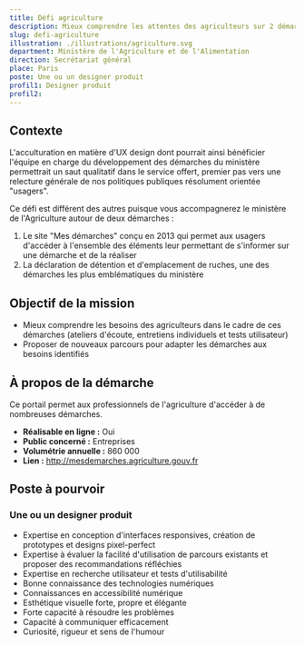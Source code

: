 ```yaml
---
title: Défi agriculture
description: Mieux comprendre les attentes des agriculteurs sur 2 démarches phares
slug: defi-agriculture
illustration: ./illustrations/agriculture.svg
department: Ministère de l'Agriculture et de l'Alimentation
direction: Secrétariat général
place: Paris
poste: Une ou un designer produit
profil1: Designer produit
profil2:
---
```


## Contexte
L'acculturation en matière d'UX design dont pourrait ainsi bénéficier l'équipe en charge du développement des démarches du ministère permettrait un saut qualitatif dans le service offert, premier pas vers une relecture générale de nos politiques publiques résolument orientée "usagers".

Ce défi est différent des autres puisque vous accompagnerez le ministère de l'Agriculture autour de deux démarches :

1. Le site "Mes démarches" conçu en 2013 qui permet aux usagers d'accéder à l'ensemble des éléments leur permettant de s'informer sur une démarche et de la réaliser
2. La déclaration de détention et d'emplacement de ruches, une des démarches les plus emblématiques du ministère


## Objectif de la mission
- Mieux comprendre les besoins des agriculteurs dans le cadre de ces démarches (ateliers d'écoute, entretiens individuels et tests utilisateur)
- Proposer de nouveaux parcours pour adapter les démarches aux besoins identifiés


## À propos de la démarche
Ce portail permet aux professionnels de l'agriculture d'accéder à de nombreuses démarches.
- **Réalisable en ligne :** Oui
- **Public concerné :** Entreprises
- **Volumétrie annuelle :** 860 000
- **Lien :** http://mesdemarches.agriculture.gouv.fr

## Poste à pourvoir
### Une ou un designer produit
- Expertise en conception d'interfaces responsives, création de prototypes et designs pixel-perfect
- Expertise à évaluer la facilité d'utilisation de parcours existants et proposer des recommandations réfléchies
- Expertise en recherche utilisateur et tests d'utilisabilité
- Bonne connaissance des technologies numériques
- Connaissances en accessibilité numérique
- Esthétique visuelle forte, propre et élégante
- Forte capacité à résoudre les problèmes
- Capacité à communiquer efficacement
- Curiosité, rigueur et sens de l'humour
